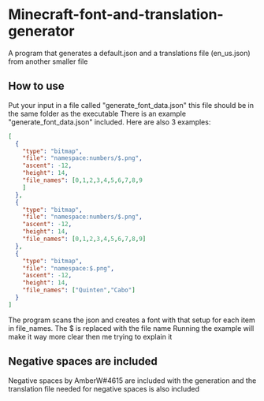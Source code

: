 # Minecraft-font-and-translation-generator
A program that generates a default.json and a translations file (en_us.json) from another smaller file

How to use
-----------------------
Put your input in a file called "generate_font_data.json" this file should be in the same folder as the executable
There is an example "generate_font_data.json" included. Here are also 3 examples:
```json
[
  {
    "type": "bitmap",
    "file": "namespace:numbers/$.png",
    "ascent": -12,
    "height": 14,
    "file_names": [0,1,2,3,4,5,6,7,8,9
    ]
  },
  {
    "type": "bitmap",
    "file": "namespace:numbers/$.png",
    "ascent": -12,
    "height": 14,
    "file_names": [0,1,2,3,4,5,6,7,8,9]
  },
  {
    "type": "bitmap",
    "file": "namespace:$.png",
    "ascent": -12,
    "height": 14,
    "file_names": ["Quinten","Cabo"]
  }
]
```
The program scans the json and creates a font with that setup for each item in file_names.
The $ is replaced with the file name
Running the example will make it way more clear then me trying to explain it

Negative spaces are included
-------------------
Negative spaces by AmberW#4615 are included with the generation and the translation file needed for
negative spaces is also included

